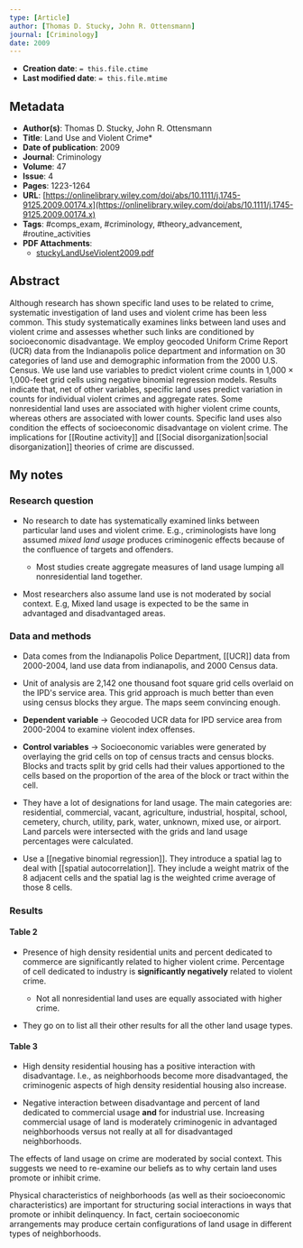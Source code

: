 ```yaml
---
type: [Article]
author: [Thomas D. Stucky, John R. Ottensmann]
journal: [Criminology]
date: 2009
---
```


* **Creation date**: `= this.file.ctime`
* **Last modified date**: `= this.file.mtime`

## Metadata

* **Author(s)**: Thomas D. Stucky, John R. Ottensmann
* **Title**: Land Use and Violent Crime*
* **Date of publication**: 2009
* **Journal**: Criminology
* **Volume**: 47
* **Issue**: 4
* **Pages**: 1223-1264
* **URL**: [https://onlinelibrary.wiley.com/doi/abs/10.1111/j.1745-9125.2009.00174.x](https://onlinelibrary.wiley.com/doi/abs/10.1111/j.1745-9125.2009.00174.x)
* **Tags**: #comps_exam, #criminology, #theory_advancement, #routine_activities
* **PDF Attachments**:
  * [stuckyLandUseViolent2009.pdf](zotero://open-pdf/library/items/HH3SIZCD)

## Abstract

Although research has shown specific land uses to be related to crime, systematic investigation of land uses and violent crime has been less common. This study systematically examines links between land uses and violent crime and assesses whether such links are conditioned by socioeconomic disadvantage. We employ geocoded Uniform Crime Report (UCR) data from the Indianapolis police department and information on 30 categories of land use and demographic information from the 2000 U.S. Census. We use land use variables to predict violent crime counts in 1,000 × 1,000-feet grid cells using negative binomial regression models. Results indicate that, net of other variables, specific land uses predict variation in counts for individual violent crimes and aggregate rates. Some nonresidential land uses are associated with higher violent crime counts, whereas others are associated with lower counts. Specific land uses also condition the effects of socioeconomic disadvantage on violent crime. The implications for [[Routine activity]] and [[Social disorganization|social disorganization]] theories of crime are discussed.

## My notes

### Research question

* No research to date has systematically examined links between particular land uses and violent crime. E.g., criminologists have long assumed *mixed land usage* produces criminogenic effects because of the confluence of targets and offenders.
	* Most studies create aggregate measures of land usage lumping all nonresidential land together.
  
* Most researchers also assume land use is not moderated by social context. E.g, Mixed land usage is expected to be the same in advantaged and disadvantaged areas.

### Data and methods

* Data comes from the Indianapolis Police Department, [[UCR]] data from 2000-2004, land use data from indianapolis, and 2000 Census data.
  
* Unit of analysis are 2,142 one thousand foot square grid cells overlaid on the IPD's service area. This grid approach is much better than even using census blocks they argue. The maps seem convincing enough.
  
* **Dependent variable** -> Geocoded UCR data for IPD service area from 2000-2004 to examine violent index offenses.

* **Control variables** -> Socioeconomic variables were generated by overlaying the grid cells on top of census tracts and census blocks. Blocks and tracts split by grid cells had their values apportioned to the cells based on the proportion of the area of the block or tract within the cell.
  
* They have a lot of designations for land usage. The main categories are: residential, commercial, vacant, agriculture, industrial, hospital, school, cemetery, church, utility, park, water, unknown, mixed use, or airport. Land parcels were intersected with the grids and land usage percentages were calculated.
  
* Use a [[negative binomial regression]]. They introduce a spatial lag to deal with [[spatial autocorrelation]]. They include a weight matrix of the 8 adjacent cells and the spatial lag is the weighted crime average of those 8 cells.

### Results

#### Table 2

* Presence of high density residential units and percent dedicated to commerce are significantly related to higher violent crime. Percentage of cell dedicated to industry is **significantly negatively** related to violent crime.
	* Not all nonresidential land uses are equally associated with higher crime.
	  
* They go on to list all their other results for all the other land usage types.

#### Table 3

* High density residential housing has a positive interaction with disadvantage. I.e., as neighborhoods become more disadvantaged, the criminogenic aspects of high density residential housing also increase.
  
* Negative interaction between disadvantage and percent of land dedicated to commercial usage **and** for industrial use. Increasing commercial usage of land is moderately criminogenic in advantaged neighborhoods versus not really at all for disadvantaged neighborhoods.

The effects of land usage on crime are moderated by social context. This suggests we need to re-examine our beliefs as to why certain land uses promote or inhibit crime.

Physical characteristics of neighborhoods (as well as their socioeconomic characteristics) are important for structuring social interactions in ways that promote or inhibit delinquency. In fact, certain socioeconomic arrangements may produce certain configurations of land usage in different types of neighborhoods.